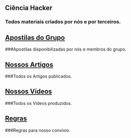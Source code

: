 ## Ciência Hacker  
### Todos materiais criados por nós e por terceiros.    

## [Apostilas do Grupo](arquivos/apostilas.md)  
###Apostilas disponibilizadas por nós e membros do grupo. 

## [Nossos Artigos](arquivos/artigos.md)  
###Todos os Artigos publicados.  

## [Nossos Vídeos](arquivos/vídeos.md)  
###Todos os Vídeos produzidos.  

## [Regras](arquivos/regras.md)  
###Regras para nosso convívio.